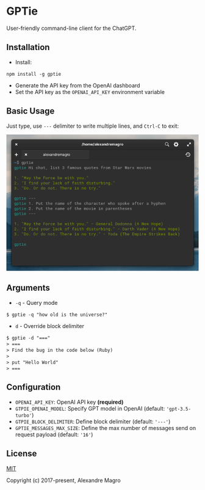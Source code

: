 # GPTie

User-friendly command-line client for the ChatGPT.

## Installation

- Install:

```shell
npm install -g gptie
```

- Generate the API key from the OpenAI dashboard
- Set the API key as the `OPENAI_API_KEY` environment variable

## Basic Usage

Just type, use `---` delimiter to write multiple lines, and `Ctrl-C` to exit:

<p align="center">
  <img src="assets/example.png"/>
</p>

## Arguments

- `-q` - Query mode

```
$ gptie -q "how old is the universe?"
```

- `d` - Override block delimiter

```
$ gptie -d "==="
> ===
> Find the bug in the code below (Ruby)
>
> put "Hello World"
> ===
```

## Configuration

- `OPENAI_API_KEY`: OpenAI API key **(required)**
- `GTPIE_OPENAI_MODEL`: Specify GPT model in OpenAI (default: `'gpt-3.5-turbo'`)
- `GTPIE_BLOCK_DELIMITER`: Define block delimiter (default: `'---'`)
- `GPTIE_MESSAGES_MAX_SIZE`: Define the max number of messages send on request payload
  (default: `'16'`)

## License

[MIT](http://opensource.org/licenses/MIT)

Copyright (c) 2017-present, Alexandre Magro
